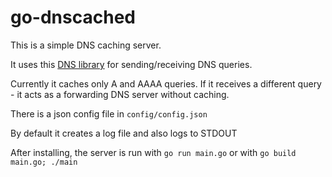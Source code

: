 # go-dnscached

This is a simple DNS caching server.

It uses this [DNS library](https://github.com/miekg/dns) for sending/receiving DNS queries.

Currently it caches only A and AAAA queries.
If it receives a different query - it acts as a forwarding DNS server without caching.

There is a json config file in `config/config.json`

By default it creates a log file and also logs to STDOUT

After installing, the server is run with `go run main.go` or with `go build main.go; ./main`
